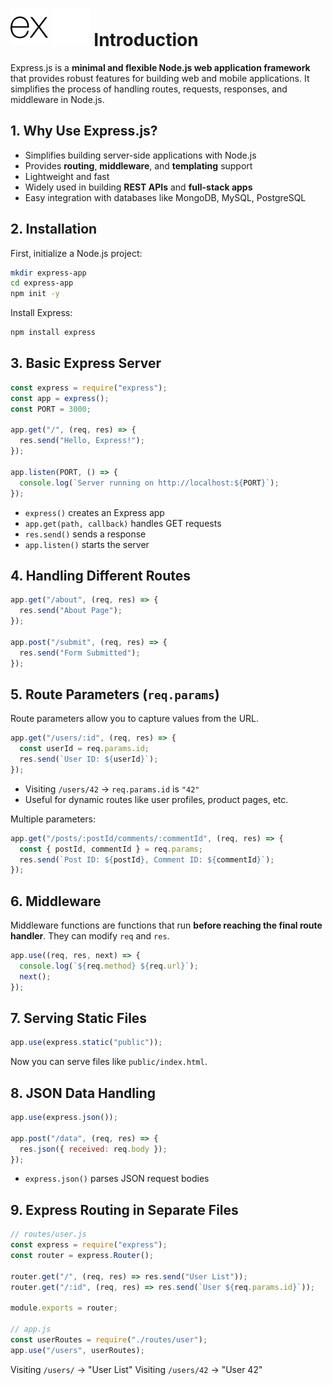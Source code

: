 # ![ ](../assets/Express.js_light.svg#only-light) ![ ](../assets/Express.js_dark.svg#only-dark) Introduction

Express.js is a **minimal and flexible Node.js web application framework** that provides robust features for building web and mobile applications. It simplifies the process of handling routes, requests, responses, and middleware in Node.js.

## 1. Why Use Express.js?

- Simplifies building server-side applications with Node.js
- Provides **routing**, **middleware**, and **templating** support
- Lightweight and fast
- Widely used in building **REST APIs** and **full-stack apps**
- Easy integration with databases like MongoDB, MySQL, PostgreSQL

## 2. Installation

First, initialize a Node.js project:

```bash
mkdir express-app
cd express-app
npm init -y
````

Install Express:

```bash
npm install express
```

## 3. Basic Express Server

```js
const express = require("express");
const app = express();
const PORT = 3000;

app.get("/", (req, res) => {
  res.send("Hello, Express!");
});

app.listen(PORT, () => {
  console.log(`Server running on http://localhost:${PORT}`);
});
```

- `express()` creates an Express app
- `app.get(path, callback)` handles GET requests
- `res.send()` sends a response
- `app.listen()` starts the server

## 4. Handling Different Routes

```js
app.get("/about", (req, res) => {
  res.send("About Page");
});

app.post("/submit", (req, res) => {
  res.send("Form Submitted");
});
```

## 5. Route Parameters (`req.params`)

Route parameters allow you to capture values from the URL.

```js
app.get("/users/:id", (req, res) => {
  const userId = req.params.id;
  res.send(`User ID: ${userId}`);
});
```

- Visiting `/users/42` → `req.params.id` is `"42"`
- Useful for dynamic routes like user profiles, product pages, etc.

Multiple parameters:

```js
app.get("/posts/:postId/comments/:commentId", (req, res) => {
  const { postId, commentId } = req.params;
  res.send(`Post ID: ${postId}, Comment ID: ${commentId}`);
});
```

## 6. Middleware

Middleware functions are functions that run **before reaching the final route handler**. They can modify `req` and `res`.

```js
app.use((req, res, next) => {
  console.log(`${req.method} ${req.url}`);
  next();
});
```

## 7. Serving Static Files

```js
app.use(express.static("public"));
```

Now you can serve files like `public/index.html`.

## 8. JSON Data Handling

```js
app.use(express.json());

app.post("/data", (req, res) => {
  res.json({ received: req.body });
});
```

- `express.json()` parses JSON request bodies

## 9. Express Routing in Separate Files

```js
// routes/user.js
const express = require("express");
const router = express.Router();

router.get("/", (req, res) => res.send("User List"));
router.get("/:id", (req, res) => res.send(`User ${req.params.id}`));

module.exports = router;

// app.js
const userRoutes = require("./routes/user");
app.use("/users", userRoutes);
```

Visiting `/users/` → "User List"
Visiting `/users/42` → "User 42"
